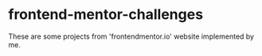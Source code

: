 # frontend-mentor-challenges

These are some projects from 'frontendmentor.io' website implemented by me.
